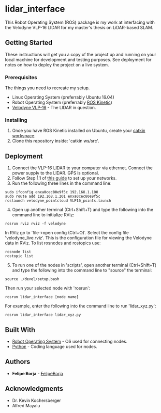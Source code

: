 # lidar_interface

This Robot Operating System (ROS) package is my work at interfacing with the Velodyne VLP-16 LIDAR for my master's thesis on LiDAR-based SLAM.


## Getting Started

These instructions will get you a copy of the project up and running on your local machine for development and testing purposes. See deployment for notes on how to deploy the project on a live system.

### Prerequisites

The things you need to recreate my setup.

* Linux Operating System (preferrably Ubuntu 16.04)
* Robot Operating System (preferrably [ROS Kinetic](http://wiki.ros.org/kinetic/Installation/Ubuntu))
* [Velodyne VLP-16](https://velodynelidar.com/products/puck/) - The LIDAR in question.

### Installing

1. Once you have ROS Kinetic installed on Ubuntu, create your [catkin workspace](http://wiki.ros.org/catkin/Tutorials/create_a_workspace).
2. Clone this repository inside: 'catkin ws/src'.

## Deployment

1. Connect the VLP-16 LIDAR to your computer via ethernet. Connect the power supply to the LIDAR. GPS is optional.
2. Follow Step 1.1 of [this guide](http://wiki.ros.org/velodyne/Tutorials/Getting%20Started%20with%20the%20Velodyne%20VLP16) to set up your networks.
3. Run the following three lines in the command line:
```
sudo ifconfig enxa0cec80e9f5c 192.168.1.100
sudo route add 192.168.1.201 enxa0cec80e9f5c
roslaunch velodyne_pointcloud VLP16_points.launch
```
4. Open up another terminal (Ctrl+Shift+T) and type the following into the command line to initialize RViz:
```
rosrun rviz rviz -f velodyne
```
In RViz go to 'file->open config (Ctrl+O)'. Select the config file 'velodyne_live.rviz'. This is the configuration file for viewing the Velodyne data in RViz.
To list rosnodes and rostopics use:
```
rosnode list
rostopic list
```
5. To run one of the nodes in 'scripts', open another terminal (Ctrl+Shift+T) and type the following into the command line to "source" the terminal:
```
source ./devel/setup.bash
```
Then run your selected node with 'rosrun':
```
rosrun lidar_interface [node name]
```
For example, enter the following into the command line to run 'lidar_xyz.py':
```
rosrun lidar_interface lidar_xyz.py
```

## Built With

* [Robot Operating System](https://www.ros.org/) - OS used for connecting nodes.
* [Python](https://www.python.org/) - Coding language used for nodes.

## Authors

* **Felipe Borja** - [FelipeBorja](https://github.com/FelipeBorja)


## Acknowledgments

* Dr. Kevin Kochersberger
* Alfred Mayalu

